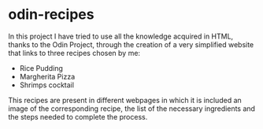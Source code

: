 # odin-recipes

In this project I have tried to use all the knowledge acquired in HTML, thanks to the Odin Project, through the creation of a very simplified website that links to three recipes chosen by me:

* Rice Pudding
* Margherita Pizza
* Shrimps cocktail

This recipes are present in different webpages in which it is included an image of the corresponding recipe, the list of the necessary ingredients and the steps needed to complete the process.